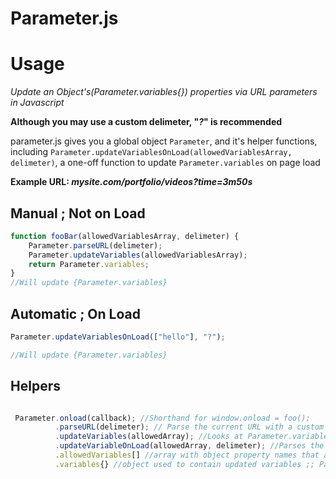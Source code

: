 # Parameter.js

# Usage

*Update an Object's(Parameter.variables{}) properties via URL parameters in Javascript*

**Although you may use a custom delimeter, "*?*" is recommended**

parameter.js gives you a global object `Parameter`, and it's helper functions, including `Parameter.updateVariablesOnLoad(allowedVariablesArray, delimeter)`, a one-off function to update `Parameter.variables` on page load

**Example URL: *mysite.com/portfolio/videos?time=3m50s***

## Manual ; Not on Load
```javascript
function fooBar(allowedVariablesArray, delimeter) {
    Parameter.parseURL(delimeter);
    Parameter.updateVariables(allowedVariablesArray);
    return Parameter.variables;
}
//Will update {Parameter.variables}
```

## Automatic ;  On Load
```javascript
Parameter.updateVariablesOnLoad(["hello"], "?");

//Will update {Parameter.variables}
```

## Helpers 
```javascript

 Parameter.onload(callback); //Shorthand for window.onload = foo();
          .parseURL(delimeter); // Parse the current URL with a custom delimeter
          .updateVariables(allowedArray); //Looks at Parameter.variables and updates the variable if the variable is in allowedArray
          .updateVariableOnLoad(allowedArray, delimeter); //Parses the current URL on page load and updates allowed variables
          .allowedVariables[] //array with object property names that are allowed to be changed
          .variables{} //object used to contain updated variables ;; Parameter.variables[propName] = passedValue;  
```
